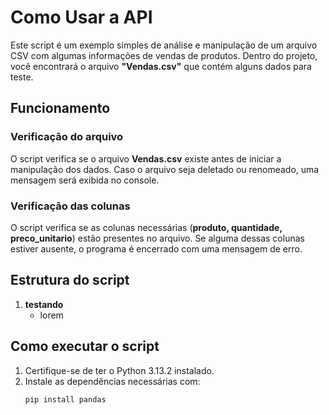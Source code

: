 # Como Usar a API

Este script é um exemplo simples de análise e manipulação de um arquivo CSV com algumas informações de vendas de produtos.
Dentro do projeto, você encontrará o arquivo **"Vendas.csv"** que contém alguns dados para teste.

## Funcionamento

### Verificação do arquivo

O script verifica se o arquivo **Vendas.csv** existe antes de iniciar a manipulação dos dados.
Caso o arquivo seja deletado ou renomeado, uma mensagem será exibida no console.

### Verificação das colunas

O script verifica se as colunas necessárias (**produto, quantidade, preco_unitario**) estão presentes no arquivo.
Se alguma dessas colunas estiver ausente, o programa é encerrado com uma mensagem de erro.

## Estrutura do script

1. **testando**
   - lorem

## Como executar o script

1. Certifique-se de ter o Python 3.13.2 instalado.
2. Instale as dependências necessárias com:
   ```sh
   pip install pandas

